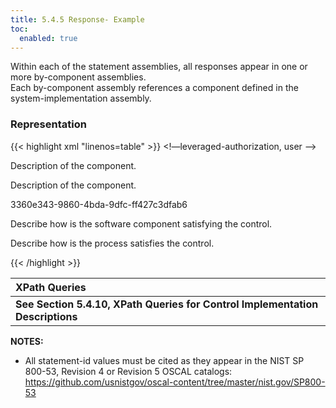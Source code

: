 ```yaml
---
title: 5.4.5 Response- Example
toc:
  enabled: true
---
```



Within each of the statement assemblies, all responses appear in one or more by-component assemblies. 
<br>
Each by-component assembly references a component defined in the system-implementation assembly. 

### **Representation**

{{< highlight xml "linenos=table" >}}
<system-implementation>
    <!—leveraged-authorization, user -->
    <component uuid="uuid-value" type="software">
        <title>Component Title</title>
        <description>
        <p>Description of the component.</p>
        </description>
        <status state="operational"/>
    </component>
    <component uuid="uuid-value" type="process">
        <title>Process Title</title>
        <description>
        <p>Description of the component.</p>
        </description>
        <status state="operational"/>
        <responsible-role role-id="admin-unix">
        <party-uuid>3360e343-9860-4bda-9dfc-ff427c3dfab6</party-uuid>
        </responsible-role>
    </component>
</system-implementation>

<control-implementation>
    <!-- cut -->
    <implemented-requirement uuid="uuid-value" control-id="ac-2">
        <statement uuid="uuid-value" statement-id="ac-2_smt.a">
        <by-component uuid="uuid-value" component-uuid="uuid-of-software-component">
            <description>
                <p>Describe how is the software component satisfying the control.</p>
            </description>
        </by-component>
        <by-component uuid="uuid-value" component-uuid="uuid-of-process-component">
            <description>
                <p>Describe how is the process satisfies the control.</p>
            </description>
        </by-component>
        <!-- repeat by-component assembly for each component related to part a. -->
        </statement>
        <!-- repeat statement assembly for statement part (b, c, etc.) as needed. -->
</control-implementation>
<!-- back-matter -->
{{< /highlight >}}

|**XPath Queries**|
| :- |
|**See Section 5.4.10, XPath Queries for Control Implementation Descriptions**|

**NOTES:**

- All statement-id values must be cited as they appear in the NIST SP 800-53, Revision 4 or Revision 5 OSCAL catalogs:
  <https://github.com/usnistgov/oscal-content/tree/master/nist.gov/SP800-53> 